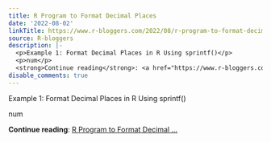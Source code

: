 ```yaml
---
title: R Program to Format Decimal Places
date: '2022-08-02'
linkTitle: https://www.r-bloggers.com/2022/08/r-program-to-format-decimal-places/
source: R-bloggers
description: |-
  <p>Example 1: Format Decimal Places in R Using sprintf()</p>
  <p>num</p>
  <strong>Continue reading</strong>: <a href="https://www.r-bloggers.com/2022/08/r-program-to-format-decimal-places/">R Program to Format Decimal ...
disable_comments: true
---
```

<p>Example 1: Format Decimal Places in R Using sprintf()</p>
<p>num</p>
<strong>Continue reading</strong>: <a href="https://www.r-bloggers.com/2022/08/r-program-to-format-decimal-places/">R Program to Format Decimal ...